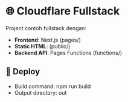 # 🌐 Cloudflare Fullstack

Project contoh fullstack dengan:
- **Frontend**: Next.js (pages/)
- **Static HTML**: (public/)
- **Backend API**: Pages Functions (functions/)

## 🚀 Deploy
- Build command: npm run build
- Output directory: out
